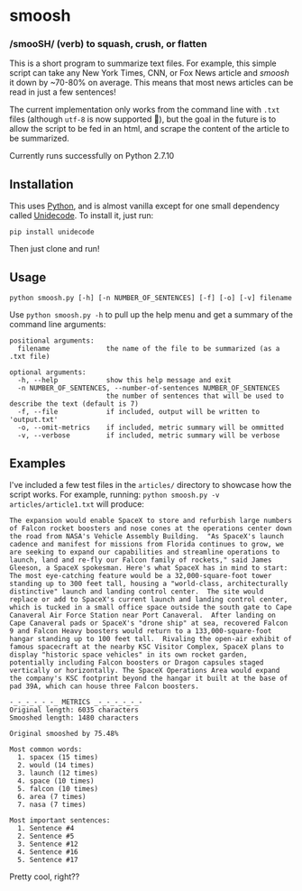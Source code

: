 # smoosh 
### /smooSH/ (verb) to squash, crush, or flatten

This is a short program to summarize text files. For example, this simple script can take any New York Times, CNN, or Fox News article and _smoosh_ it down by ~70-80% on average. This means that most news articles can be read in just a few sentences!

The current implementation only works from the command line with `.txt` files (although `utf-8` is now supported 🎉), but the goal in the future is to allow the script to be fed in an html, and scrape the content of the article to be summarized.

Currently runs successfully on Python 2.7.10

## Installation

This uses [Python](https://www.python.org/), and is almost vanilla except for one small dependency called [Unidecode](https://pypi.org/project/Unidecode/). To install it, just run:
```
pip install unidecode
```
Then just clone and run!

## Usage

`python smoosh.py [-h] [-n NUMBER_OF_SENTENCES] [-f] [-o] [-v] filename`

Use `python smoosh.py -h` to pull up the help menu and get a summary of the command line arguments:
```
positional arguments:
  filename              the name of the file to be summarized (as a .txt file)

optional arguments:
  -h, --help            show this help message and exit
  -n NUMBER_OF_SENTENCES, --number-of-sentences NUMBER_OF_SENTENCES
                        the number of sentences that will be used to describe the text (default is 7)
  -f, --file            if included, output will be written to 'output.txt'
  -o, --omit-metrics    if included, metric summary will be ommitted
  -v, --verbose         if included, metric summary will be verbose
```

## Examples

I've included a few test files in the `articles/` directory to showcase how the script works. For example, running: `python smoosh.py -v articles/article1.txt` will produce:

```
The expansion would enable SpaceX to store and refurbish large numbers of Falcon rocket boosters and nose cones at the operations center down the road from NASA's Vehicle Assembly Building.  "As SpaceX's launch cadence and manifest for missions from Florida continues to grow, we are seeking to expand our capabilities and streamline operations to launch, land and re-fly our Falcon family of rockets," said James Gleeson, a SpaceX spokesman. Here's what SpaceX has in mind to start:  The most eye-catching feature would be a 32,000-square-foot tower standing up to 300 feet tall, housing a "world-class, architecturally distinctive" launch and landing control center.  The site would replace or add to SpaceX's current launch and landing control center, which is tucked in a small office space outside the south gate to Cape Canaveral Air Force Station near Port Canaveral.  After landing on Cape Canaveral pads or SpaceX's "drone ship" at sea, recovered Falcon 9 and Falcon Heavy boosters would return to a 133,000-square-foot hangar standing up to 100 feet tall.  Rivaling the open-air exhibit of famous spacecraft at the nearby KSC Visitor Complex, SpaceX plans to display "historic space vehicles" in its own rocket garden, potentially including Falcon boosters or Dragon capsules staged vertically or horizontally. The SpaceX Operations Area would expand the company's KSC footprint beyond the hangar it built at the base of pad 39A, which can house three Falcon boosters.

-_-_-_-_-_-_ METRICS _-_-_-_-_-_-
Original length: 6035 characters
Smooshed length: 1480 characters

Original smooshed by 75.48%

Most common words:
  1. spacex (15 times)
  2. would (14 times)
  3. launch (12 times)
  4. space (10 times)
  5. falcon (10 times)
  6. area (7 times)
  7. nasa (7 times)

Most important sentences:
  1. Sentence #4
  2. Sentence #5
  3. Sentence #12
  4. Sentence #16
  5. Sentence #17
```

Pretty cool, right??
